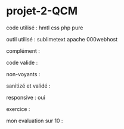 # projet-2-QCM

code utilisé : hmtl css php pure

outil utilisé : sublimetext apache 000webhost

complément : 

code valide : 

non-voyants : 

sanitizé et validé : 

responsive : oui

exercice : 

mon evaluation sur 10 : 
